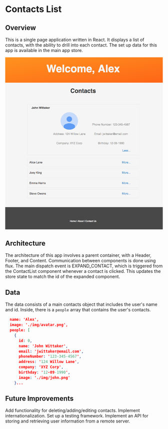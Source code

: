 # Contacts List 

## Overview 
This is a single page application written in React. It displays a list of contacts, with the ability to drill into each contact. The set up data for this app is available in the main app store.  

![Overview](/src/flux/data/img/overview.png?raw=true)

## Architecture 
The architecture of this app involves a parent container, with a Header, Footer, and Content. Communication between components is done using flux. The main dispatch event is EXPAND_CONTACT, which is triggered from the ContactList component whenever a contact is clicked. This updates the store state to match the id of the expanded component. 

## Data 
The data consists of a main contacts object that includes the user's name and id. Inside, there is a `people` array that contains the user's contacts. 

  ```json  
    name: 'Alex',
    image: './img/avatar.png',
    people: [
      {
        id: 0,
        name: 'John Wittaker',
        email: 'jwittaker@email.com',
        phoneNumber: '123-345-4567',
        address: '124 Willow Lane',
        company: 'XYZ Corp',
        birthday: '12-09-1990',
        image: './img/john.png'
      }...  
 ```

## Future Improvements
Add functionality for deleting/adding/editing contacts. Implement internationalization. Set up a testing framework. Implement an API for storing and retrieving user information from a remote server. 


